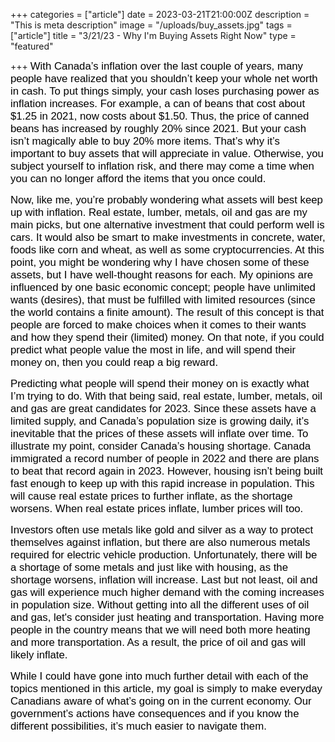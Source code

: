 +++
categories = ["article"]
date = 2023-03-21T21:00:00Z
description = "This is meta description"
image = "/uploads/buy_assets.jpg"
tags = ["article"]
title = "3/21/23 - Why I'm Buying Assets Right Now"
type = "featured"

+++
<span style="color:black"><span style="font-family:Arial; font-size:1.2em;">With Canada’s inflation over the last couple of years, many people have realized that you shouldn’t keep your whole net worth in cash. To put things simply, your cash loses purchasing power as inflation increases. For example, a can of beans that cost about $1.25 in 2021, now costs about $1.50. Thus, the price of canned beans has increased by roughly 20% since 2021. But your cash isn’t magically able to buy 20% more items. That’s why it’s important to buy assets that will appreciate in value. Otherwise, you subject yourself to inflation risk, and there may come a time when you can no longer afford the items that you once could.</span></span>

<span style="color:black"><span style="font-family:Arial; font-size:1.2em;">Now, like me, you’re probably wondering what assets will best keep up with inflation. Real estate, lumber, metals, oil and gas are my main picks, but one alternative investment that could perform well is cars. It would also be smart to make investments in concrete, water, foods like corn and wheat, as well as some cryptocurrencies. At this point, you might be wondering why I have chosen some of these assets, but I have well-thought reasons for each. My opinions are influenced by one basic economic concept; people have unlimited wants (desires), that must be fulfilled with limited resources (since the world contains a finite amount). The result of this concept is that people are forced to make choices when it comes to their wants and how they spend their (limited) money. On that note, if you could predict what people value the most in life, and will spend their money on, then you could reap a big reward.</span></span>

<span style="color:black"><span style="font-family:Arial; font-size:1.2em;">Predicting what people will spend their money on is exactly what I’m trying to do. With that being said, real estate, lumber, metals, oil and gas are great candidates for 2023. Since these assets have a limited supply, and Canada’s population size is growing daily, it’s inevitable that the prices of these assets will inflate over time. To illustrate my point, consider Canada’s housing shortage. Canada immigrated a record number of people in 2022 and there are plans to beat that record again in 2023. However, housing isn’t being built fast enough to keep up with this rapid increase in population. This will cause real estate prices to further inflate, as the shortage worsens. When real estate prices inflate, lumber prices will too.</span></span>

<span style="color:black"><span style="font-family:Arial; font-size:1.2em;">Investors often use metals like gold and silver as a way to protect themselves against inflation, but there are also numerous metals required for electric vehicle production. Unfortunately, there will be a shortage of some metals and just like with housing, as the shortage worsens, inflation will increase. Last but not least, oil and gas will experience much higher demand with the coming increases in population size. Without getting into all the different uses of oil and gas, let's consider just heating and transportation. Having more people in the country means that we will need both more heating and more transportation. As a result, the price of oil and gas will likely inflate.</span></span>

<span style="color:black"><span style="font-family:Arial; font-size:1.2em;">While I could have gone into much further detail with each of the topics mentioned in this article, my goal is simply to make everyday Canadians aware of what’s going on in the current economy. Our government’s actions have consequences and if you know the different possibilities, it’s much easier to navigate them.</span></span>